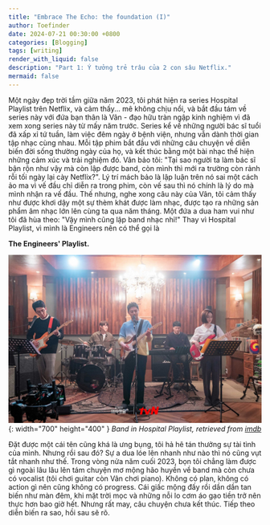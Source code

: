 ```yaml
---
title: "Embrace The Echo: the foundation (I)"
author: Toefinder
date: 2024-07-21 00:30:00 +0800
categories: [Blogging]
tags: [writing]
render_with_liquid: false
description: "Part 1: Ý tưởng trẻ trâu của 2 con sâu Netflix."
mermaid: false
---
```


Một ngày đẹp trời tầm giữa năm 2023, tôi phát hiện ra series Hospital Playlist trên Netflix,
và cảm thấy... mê không chịu nổi, và bắt đầu tám về series này với đứa bạn thân là Vân - đạo
hữu tràn ngập kinh nghiệm vì đã xem xong series này từ mấy năm trước. Series kể về những người
bác sĩ tuổi đã xấp xỉ tứ tuần, làm việc đêm ngày ở bệnh viện, nhưng vẫn dành thời gian tập nhạc
cùng nhau. Mỗi tập phim bắt đầu với những câu chuyện về diễn biến đời sống thường ngày của họ,
và kết thúc bằng một bài nhạc thể hiện những cảm xúc và trải nghiệm đó. 
Vân bảo tôi: "Tại sao người ta làm bác sĩ bận rộn như vậy mà còn lập được band, còn mình thì 
mới ra trường còn rảnh rỗi tối ngày lại cày Netflix?". Lý trí mách bảo là lập luận trên nó
sai một cách ảo ma vì vế đầu chỉ diễn ra trong phim, còn vế sau thì nó chính là lý do mà mình
nhận ra vế đầu. Thế nhưng, nghe xong câu này của Vân, tôi cảm thấy như được khơi dậy một sự 
thèm khát được làm nhạc, được tạo ra những sản phẩm âm nhạc lớn lên cùng ta qua năm tháng.
Một đứa a dua ham vui như tôi đã hùa theo: "Vậy mình cũng lập band nhạc nhỉ!"
Thay vì Hospital Playlist, vì mình là Engineers nên có thể gọi là

**The Engineers' Playlist.**

![Hospital Playlist](/assets/img/posts/hospital_playlist_band.jpg){: width="700" height="400" }
_Band in Hospital Playlist, retrieved from [imdb](https://m.imdb.com/title/tt11769304/mediaviewer/rm1235024897/?ref_=ttmi_mi_all_130)_

Đặt được một cái tên cũng khá là ưng bụng, tôi hả hê tán thưởng sự tài tình của mình.
Nhưng rồi sau đó? Sự a dua lóe lên nhanh như nào thì nó cũng vụt tắt nhanh như thế. Trong vòng
nửa năm cuối 2023, bọn tôi chẳng làm được gì ngoài lâu lâu lên tám chuyện mơ mộng hão huyền
về band mà còn chưa có vocalist (tôi chơi guitar còn Vân chơi piano).
Không có plan, không có action gì nên cũng không có progress. Cái giấc mộng đấy rồi dần dần
tan biến như màn đêm, khi mặt trời mọc và những nỗi lo cơm áo gạo tiền trở nên thực hơn bao giờ hết.
Nhưng rất may, câu chuyện chưa kết thúc.
Tiếp theo diễn biến ra sao, hồi sau sẽ rõ.
